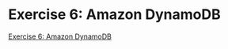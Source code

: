 # Exercise 6: Amazon DynamoDB

[Exercise 6: Amazon DynamoDB](https://aws-tc-largeobjects.s3-us-west-2.amazonaws.com/DEV-AWS-MO-GCNv2/exercise-6-databases.html)